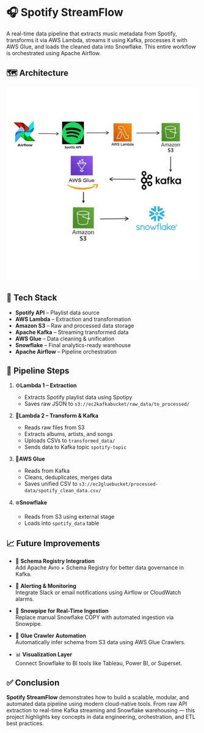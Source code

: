 # 🎧 Spotify StreamFlow

A real-time data pipeline that extracts music metadata from Spotify, transforms it via AWS Lambda, streams it using Kafka, processes it with AWS Glue, and loads the cleaned data into Snowflake. This entire workflow is orchestrated using Apache Airflow.


## 🗺️ Architecture

![Architecture](Architecture.jpeg)


## 🚀 Tech Stack

- **Spotify API** – Playlist data source  
- **AWS Lambda** – Extraction and transformation  
- **Amazon S3** – Raw and processed data storage  
- **Apache Kafka** – Streaming transformed data  
- **AWS Glue** – Data cleaning & unification  
- **Snowflake** – Final analytics-ready warehouse  
- **Apache Airflow** – Pipeline orchestration


## 🔄 Pipeline Steps

1. ⚙️**Lambda 1 – Extraction**
   - Extracts Spotify playlist data using Spotipy
   - Saves raw JSON to `s3://ec2kafkabucket/raw_data/to_processed/`

2. 🧪**Lambda 2 – Transform & Kafka**
   - Reads raw files from S3
   - Extracts albums, artists, and songs
   - Uploads CSVs to `transformed_data/`
   - Sends data to Kafka topic `spotify-topic`

3. 🔬**AWS Glue**
   - Reads from Kafka
   - Cleans, deduplicates, merges data
   - Saves unified CSV to `s3://ec2gluebucket/processed-data/spotify_clean_data.csv/`

4. ❄️**Snowflake**
   - Reads from S3 using external stage
   - Loads into `spotify_data` table


## 📈 Future Improvements

- 🧩 **Schema Registry Integration**  
  Add Apache Avro + Schema Registry for better data governance in Kafka.

- 🔔 **Alerting & Monitoring**  
  Integrate Slack or email notifications using Airflow or CloudWatch alarms.

- 🚀 **Snowpipe for Real-Time Ingestion**  
  Replace manual Snowflake COPY with automated ingestion via Snowpipe.

- 🧹 **Glue Crawler Automation**  
  Automatically infer schema from S3 data using AWS Glue Crawlers.

- 📊 **Visualization Layer**  
  Connect Snowflake to BI tools like Tableau, Power BI, or Superset.


## ✅ Conclusion

**Spotify StreamFlow** demonstrates how to build a scalable, modular, and automated data pipeline using modern cloud-native tools. From raw API extraction to real-time Kafka streaming and Snowflake warehousing — this project highlights key concepts in data engineering, orchestration, and ETL best practices.
   

